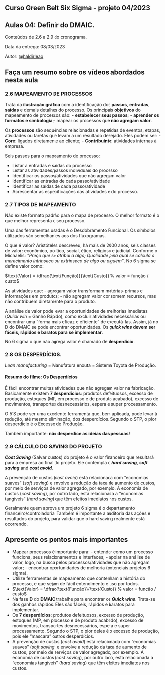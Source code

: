## Curso Green Belt Six Sigma - projeto 04/2023
## Aulas 04: Definir do DMAIC.

Conteúdos de 2.6 a 2.9 do cronograma.

Data da entrega: 08/03/2023

Autor: [@haldirleao](https://github.com/haldirleao)

## Faça um resumo sobre os vídeos abordados nesta aula

### 2.6 MAPEAMENTO DE PROCESSOS

Trata da **ilustração gráfica** com a identificação dos **passos**, **entradas**, **saídas** e demais detalhes do processo. Os principais **objetivos** do mapeamento de processos são: - **estabelecer seus passos**; - **aprender os formatos e simbologia**;- mapear os processos que **não agregam valor**.

Os **processos** são sequências relacionadas e repetidas de eventos, etapas, atividades ou tarefas que levam a um resultado desejado. Eles podem ser: - **Core**: ligados diretamente ao cliente; - **Contribuinte**: atividades internas à empresa.

Seis passos para o mapeamento de processo:
- Listar a entradas e saídas do processo
- Listar as atividades/passos individuais do processo
- Identificar os passos/atividades que não agregam valor
- Identificar as entradas de cada passo/atividade
- Identificar as saídas de cada passo/atividade
- Acrescentar as especificações das atividades e do processo.

### 2.7 TIPOS DE MAPEAMENTO

Não existe formato padrão para o mapa de processo. O melhor formato é o que melhor representa o seu processo.

Uma das ferramentas usadas é o Desdobramento Funcional. Os símbolos utilizados são semelhantes aos dos fluxogramas.

O que é valor? Aristóteles descreveu, há mais de 2000 anos, seis classes de valor: econômico, político, social, ético, religioso e judicial. Conforme o Michaelis: _“Preço que se atribui a algo; Qualidade pela qual se calcula o merecimento intrínseco ou extrínseco de algo ou alguém”_. No 6 sigma se define valor como:

$\text{Valor} = \dfrac{\text{Função}}{\text{Custo}} % valor = função / custo$

As atividades que: - agregam valor transformam matérias-primas e informações em produtos; - não agregam valor consomem recursos, mas não contribuem diretamente para o produto.

A análise de valor pode levar a oportunidades de melhorias imediatas (_Quick win_ = Ganho Rápido), como excluir  atividades necessárias ou encontrar uma “forma mais eficaz e eficiente” de executá-las. Assim, já no D do DMAIC se pode encontrar oportunidades. Os **_quick wins_ devem ser fáceis, rápidos e baratos para se implementar**.

No 6 sigma o que não agrega valor é chamado de **desperdício**.

### 2.8 OS DESPERDÍCIOS.

_Lean manufacturing_ = Manufatura enxuta = Sistema Toyota de Produção.

#### Resumo do filme: Os Desperdícios

É fácil encontrar muitas atividades que não agregam valor na fabricação. Basicamente existem **7 desperdícios**: produtos defeituosos, excesso de produção, estoques (MP, em processo e de produto acabado), excesso de movimentos, transportes desnecessários, espera e super processamento.

O 5’S pode ser uma excelente ferramenta que, bem aplicada, pode levar à redução, até mesmo eliminação, dos desperdícios.
 Segundo o STP, o pior desperdício é o Excesso de Produção.

Também importante: **não desperdice as ideias das pessoas!**

### 2.9 CÁLCULO DO SAVING DO PROJETO

**_Cost Saving_** (Salvar custos) do projeto é o valor financeiro que resultará para a empresa ao final do projeto. Ele contempla o **_hard saving, soft saving_** and **_cost avoid_**. 

A prevenção de custos (_cost avoid_) está relacionada com “economias suaves” (_soft saving_) e envolve a redução da taxa de aumento de custos, por meio de serviços de valor agregado, por exemplo. A economia de custos (_cost saving_), por outro lado, está relacionada a “economias tangíveis” (_hard saving_) que têm efeitos imediatos nos custos.

Geralmente quem aprova um projeto 6 sigma é o departamento financeiro/controladoria. Também é importante a auditoria das ações e resultados do projeto, para validar que o hard saving realmente está ocorrendo.

## Apresente os pontos mais importantes

- Mapear processos é importante para: - entender como um processo funciona, seus relacionamentos e interfaces; - apoiar na análise de valor, logo, na busca pelos processos/atividades que não agregam valor; - encontrar oportunidades de melhoria (potenciais projetos 6 sigma).
- Utilize ferramentas de mapeamento que contenham a história do processo, e que sejam de fácil entendimento e uso por todos. 
- $\text{Valor} = \dfrac{\text{Função}}{\text{Custo}} % valor = função / custo$
- Na fase **D** do **DMAIC** trabalhe para encontrar os **_Quick wins_**. Trata-se dos ganhos rápidos. Eles são fáceis, rápidos e baratos para implementar.
- Os **7 desperdícios**: produtos defeituosos, excesso de produção, estoques (MP, em processo e de produto acabado), excesso de movimentos, transportes desnecessários, espera e super processamento. Segundo o STP, o pior deles é o excesso de produção, pois ele “mascara” outros desperdícios.
- A prevenção de custos (_cost avoid_) está relacionada com “economias suaves” (_soft saving_) e envolve a redução da taxa de aumento de custos, por meio de serviços de valor agregado, por exemplo. A economia de custos (_cost saving_), por outro lado, está relacionada a “economias tangíveis” (_hard saving_) que têm efeitos imediatos nos custos.